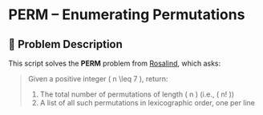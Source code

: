 # PERM – Enumerating Permutations

## 🧬 Problem Description

This script solves the **PERM** problem from [Rosalind](https://rosalind.info/problems/perm/), which asks:

> Given a positive integer \( n \leq 7 \), return:
>
> 1. The total number of permutations of length \( n \) (i.e., \( n! \))
> 2. A list of all such permutations in lexicographic order, one per line



